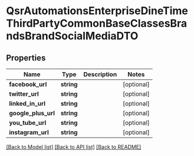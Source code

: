 # QsrAutomationsEnterpriseDineTimeThirdPartyCommonBaseClassesBrandsBrandSocialMediaDTO

## Properties
Name | Type | Description | Notes
------------ | ------------- | ------------- | -------------
**facebook_url** | **string** |  | [optional] 
**twitter_url** | **string** |  | [optional] 
**linked_in_url** | **string** |  | [optional] 
**google_plus_url** | **string** |  | [optional] 
**you_tube_url** | **string** |  | [optional] 
**instagram_url** | **string** |  | [optional] 

[[Back to Model list]](../README.md#documentation-for-models) [[Back to API list]](../README.md#documentation-for-api-endpoints) [[Back to README]](../README.md)


